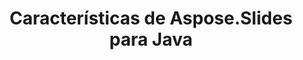 ---
title: Características de Aspose.Slides para Java
type: docs
weight: 30
url: /es/java/aspose-slides-for-java-features/
---